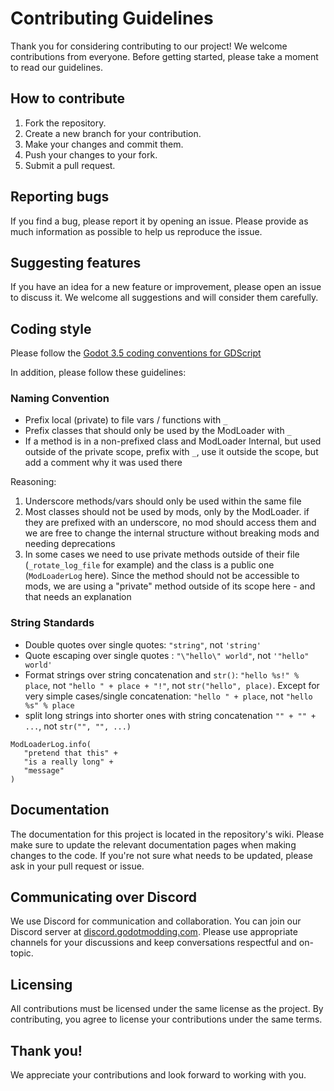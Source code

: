 # Contributing Guidelines

Thank you for considering contributing to our project! We welcome contributions from everyone. Before getting started, please take a moment to read our guidelines.

## How to contribute

1. Fork the repository.
2. Create a new branch for your contribution.
3. Make your changes and commit them.
4. Push your changes to your fork.
5. Submit a pull request.

## Reporting bugs

If you find a bug, please report it by opening an issue. Please provide as much information as possible to help us reproduce the issue.

## Suggesting features

If you have an idea for a new feature or improvement, please open an issue to discuss it. We welcome all suggestions and will consider them carefully.

## Coding style

Please follow the [Godot 3.5 coding conventions for GDScript](https://docs.godotengine.org/en/3.5/tutorials/scripting/gdscript/gdscript_styleguide.html)

In addition, please follow these guidelines:

### Naming Convention
- Prefix local (private) to file vars / functions with `_`
- Prefix classes that should only be used by the ModLoader with `_`
- If a method is in a non-prefixed class and ModLoader Internal, but used outside of the private scope, prefix with `_`, use it outside the scope, but add a comment why it was used there

Reasoning:
1. Underscore methods/vars should only be used within the same file
2. Most classes should not be used by mods, only by the ModLoader. if they are prefixed with an underscore, no mod should access them and we are free to change the internal structure without breaking mods and needing deprecations
3. In some cases we need to use private methods outside of their file (`_rotate_log_file` for example) and the class is a public one (`ModLoaderLog` here). Since the method should not be accessible to mods, we are using a "private" method outside of its scope here - and that needs an explanation

### String Standards
- Double quotes over single quotes: `"string"`, not `'string'`
- Quote escaping over single quotes : `"\"hello\" world"`, not `'"hello" world'`
- Format strings over string concatenation and `str()`: `"hello %s!" % place`, not `"hello " + place + "!"`, not `str("hello", place)`. Except for very simple cases/single concatenation: `"hello " + place`, not `"hello %s" % place`
- split long strings into shorter ones with string concatenation `"" + "" + ...`, not `str("", "", ...)`
```gdscript
ModLoaderLog.info(
   "pretend that this" +
   "is a really long" +
   "message"
)
```

## Documentation

The documentation for this project is located in the repository's wiki. Please make sure to update the relevant documentation pages when making changes to the code. If you're not sure what needs to be updated, please ask in your pull request or issue.

## Communicating over Discord
We use Discord for communication and collaboration. You can join our Discord server at [discord.godotmodding.com](https://discord.godotmodding.com). Please use appropriate channels for your discussions and keep conversations respectful and on-topic.

## Licensing

All contributions must be licensed under the same license as the project. By contributing, you agree to license your contributions under the same terms.

## Thank you!

We appreciate your contributions and look forward to working with you.